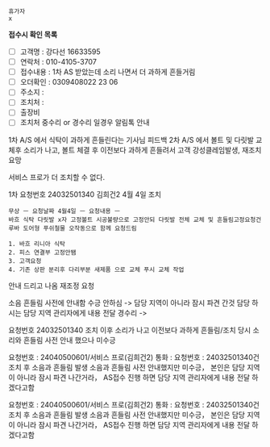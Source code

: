 ```
휴가자
x
```

**접수시 확인 목록**
- [ ] 고객명 : 강다선 16633595
- [ ] 연락처 : 010-4105-3707
- [ ] 접수내용 : 1차 AS 받았는데 소리 나면서 더 과하게 흔들거림
- [ ] 오더확인 : 0309408022 23 06
- [ ] 주소지 : 
- [ ] 조치처 : 
- [ ] 출장비
- [ ] 조치처 중수리 or 경수리 일경우 알림톡 안내

1차 A/S 에서 식탁이 과하게 흔들린다는 기사님 피드백
2차 A/S 에서 볼트 및 다릿발 교체후 소리가 나고, 볼트 체결 후 이전보다 과하게 흔들려서 고객 강성클레임발생, 재조치 요망

서비스 프로가 더 조치할 수 없다.

1차 요청번호 24032501340 김희건2 4월 4일 조치
```
무상 ㅡ 요청날짜 4월4일 ㅡ 요청내용 ㅡ 
바흐 식탁 다릿발 x자 고정볼트 시공불량으로 고정안되 다릿발 전체 교체 및 흔들림고정요청건 루바 도어형 푸쉬철물 오작동으로 함께 요청드림

1. 바흐 리니아 식탁 
2. 피스 연결부 고정안됌
3. 고객요청 
4. 기존 상판 분리후 다리부분 새제품 으로 교체 푸시 교체 작업 
```

안내 드리고 나옴 재조정 요청 

소음 흔들림 사전에 안내함 
수긍 안하심 -> 담당 지역이 아니라 잠시 파견 간것
담당 하시는 담당 지역 관리자에게 내용 전달
경수리 -> 


요청번호 24032501340 조치 이후 소리가 나고 이전보다 과하게 흔들림/조치 당시 소리와 흔들림 사전 안내 했으나 미수긍



요청번호 : 24040500601/서비스 프로(김희건2) 통화 : 요청번호 : 24032501340건 조치 후 소음과 흔들림 발생 소음과 흔들림 사전 안내했지만 미수긍， 본인은  담당 지역이 아니라 잠시 파견 나간거라， AS접수 진행 하면 담당 지역 관리자에게 내용 전달 하겠다고함

요청번호 : 24040500601/서비스 프로(김희건2) 통화 : 요청번호 : 24032501340건 조치 후 소음과 흔들림 발생 소음과 흔들림 사전 안내했지만 미수긍， 본인은  담당 지역이 아니라 잠시 파견 나간거라， AS접수 진행 하면 담당 지역 관리자에게 내용 전달 하겠다고함